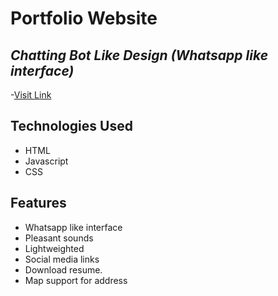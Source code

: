#  Portfolio Website
## _Chatting Bot Like Design (Whatsapp like interface)_
-[Visit Link](https://shikha-code36.github.io/shikhapandey.github.io/)

## Technologies Used

- HTML
- Javascript
- CSS

## Features

- Whatsapp like interface
- Pleasant sounds
- Lightweighted
- Social media links
- Download resume.
- Map support for address

<br><br>

